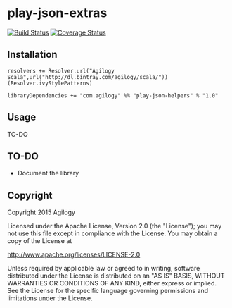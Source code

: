 # play-json-extras

[![Build Status](https://travis-ci.org/agilogy/play-json-helpers.svg)](https://travis-ci.org/agilogy/play-json-helpers)
[![Coverage Status](https://coveralls.io/repos/agilogy/play-json-helpers/badge.svg)](https://coveralls.io/r/agilogy/play-json-helpers)


## Installation

```
resolvers += Resolver.url("Agilogy Scala",url("http://dl.bintray.com/agilogy/scala/"))(Resolver.ivyStylePatterns)

libraryDependencies += "com.agilogy" %% "play-json-helpers" % "1.0"
```

## Usage

TO-DO

## TO-DO

- Document the library

## Copyright

Copyright 2015 Agilogy

Licensed under the Apache License, Version 2.0 (the "License"); you may not use this file except in compliance with the License. You may obtain a copy of the License at

http://www.apache.org/licenses/LICENSE-2.0

Unless required by applicable law or agreed to in writing, software distributed under the License is distributed on an "AS IS" BASIS, WITHOUT WARRANTIES OR CONDITIONS OF ANY KIND, either express or implied. See the License for the specific language governing permissions and limitations under the License.